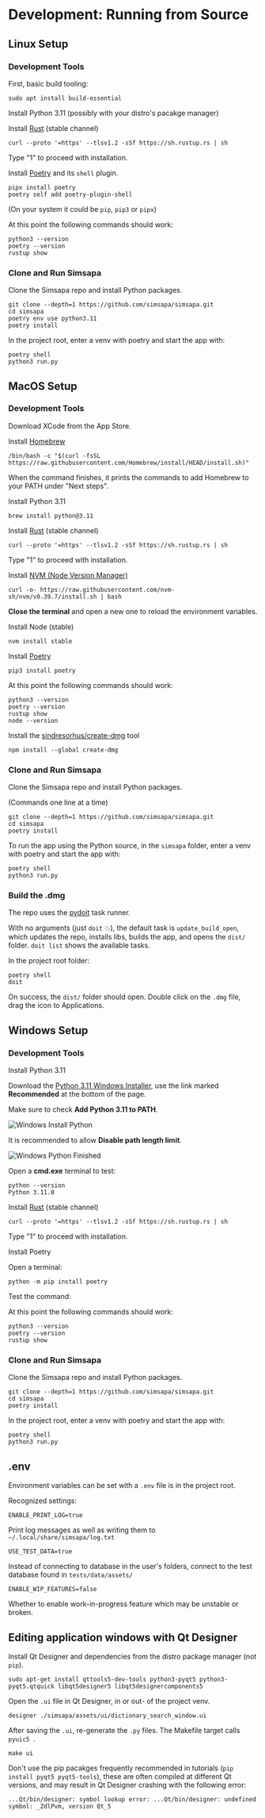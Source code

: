 # Development: Running from Source

## Linux Setup

### Development Tools

First, basic build tooling:

``` shell
sudo apt install build-essential
```

Install Python 3.11 (possibly with your distro's pacakge manager)

Install [Rust](https://www.rust-lang.org/tools/install) (stable channel)

``` shell
curl --proto '=https' --tlsv1.2 -sSf https://sh.rustup.rs | sh
```

Type "1" to proceed with installation.

Install [Poetry](https://python-poetry.org/docs/) and its `shell` plugin.

``` shell
pipx install poetry
poetry self add poetry-plugin-shell
```

(On your system it could be `pip`, `pip3` or `pipx`)

At this point the following commands should work:

``` shell
python3 --version
poetry --version
rustup show
```

### Clone and Run Simsapa

Clone the Simsapa repo and install Python packages.

``` shell
git clone --depth=1 https://github.com/simsapa/simsapa.git
cd simsapa
poetry env use python3.11
poetry install
```

In the project root, enter a venv with poetry and start the app with:

``` shell
poetry shell
python3 run.py
```

## MacOS Setup

### Development Tools

Download XCode from the App Store.

Install [Homebrew](https://brew.sh/)

``` shell
/bin/bash -c "$(curl -fsSL https://raw.githubusercontent.com/Homebrew/install/HEAD/install.sh)"
```

When the command finishes, it prints the commands to add Homebrew to your PATH under "Next steps".

Install Python 3.11


``` shell
brew install python@3.11
```

Install [Rust](https://www.rust-lang.org/tools/install) (stable channel)

``` shell
curl --proto '=https' --tlsv1.2 -sSf https://sh.rustup.rs | sh
```

Type "1" to proceed with installation.

Install [NVM (Node Version Manager)](https://github.com/nvm-sh/nvm)

``` shell
curl -o- https://raw.githubusercontent.com/nvm-sh/nvm/v0.39.7/install.sh | bash
```

**Close the terminal** and open a new one to reload the environment variables.

Install Node (stable)

``` shell
nvm install stable
```

Install [Poetry](https://python-poetry.org/docs/)

``` shell
pip3 install poetry
```

At this point the following commands should work:

``` shell
python3 --version
poetry --version
rustup show
node --version
```

Install the [sindresorhus/create-dmg](https://github.com/sindresorhus/create-dmg) tool

``` shell
npm install --global create-dmg
```

### Clone and Run Simsapa

Clone the Simsapa repo and install Python packages.

(Commands one line at a time)

``` shell
git clone --depth=1 https://github.com/simsapa/simsapa.git
cd simsapa
poetry install
```

To run the app using the Python source, in the `simsapa` folder, enter a venv with poetry and start the app with:

``` shell
poetry shell
python3 run.py
```

### Build the .dmg

The repo uses the [pydoit](https://pydoit.org/) task runner.

With no arguments (just `doit` 💥), the default task is `update_build_open`, which updates the repo, installs libs, builds the app, and opens the `dist/` folder. `doit list` shows the available tasks.

In the project root folder:

``` shell
poetry shell
doit
```

On success, the `dist/` folder should open. Double click on the `.dmg` file, drag the icon to Applications.

## Windows Setup

### Development Tools

Install Python 3.11

Download the [Python 3.11 Windows Installer](https://www.python.org/downloads/release/python-3111/), use the link marked **Recommended** at the bottom of the page.

Make sure to check **Add Python 3.11 to PATH**.

![Windows Install Python](../images/windows-install-python-3-11.png)

It is recommended to allow **Disable path length limit**.

![Windows Python Finished](../images/windows-python-finished.png)

Open a **cmd.exe** terminal to test:

```
python --version
Python 3.11.0
```

Install [Rust](https://www.rust-lang.org/tools/install) (stable channel)

``` shell
curl --proto '=https' --tlsv1.2 -sSf https://sh.rustup.rs | sh
```

Type "1" to proceed with installation.

Install Poetry

Open a terminal:

```
python -m pip install poetry
```

Test the command:

At this point the following commands should work:

``` shell
python3 --version
poetry --version
rustup show
```

### Clone and Run Simsapa

Clone the Simsapa repo and install Python packages.

``` shell
git clone --depth=1 https://github.com/simsapa/simsapa.git
cd simsapa
poetry install
```

In the project root, enter a venv with poetry and start the app with:

``` shell
poetry shell
python3 run.py
```

## .env

Environment variables can be set with a `.env` file is in the project root.

Recognized settings:

```
ENABLE_PRINT_LOG=true
```

Print log messages as well as writing them to `~/.local/share/simsapa/log.txt`

```
USE_TEST_DATA=true
```

Instead of connecting to database in the user's folders, connect to the test
database found in `tests/data/assets/`

```
ENABLE_WIP_FEATURES=false
```

Whether to enable work-in-progress feature which may be unstable or broken.

## Editing application windows with Qt Designer

Install Qt Designer and dependencies from the distro package manager (not `pip`).

``` shell
sudo apt-get install qttools5-dev-tools python3-pyqt5 python3-pyqt5.qtquick libqt5designer5 libqt5designercomponents5
```

Open the `.ui` file in Qt Designer, in or out- of the project venv.

``` shell
designer ./simsapa/assets/ui/dictionary_search_window.ui
```

After saving the `.ui`, re-generate the `.py` files. The Makefile target calls `pyuic5 `.

``` shell
make ui
```

Don't use the pip pacakges frequently recommended in tutorials (`pip install
pyqt5 pyqt5-tools`), these are often compiled at different Qt versions, and may
result in Qt Designer crashing with the following error:

```
...Qt/bin/designer: symbol lookup error: ...Qt/bin/designer: undefined symbol: _ZdlPvm, version Qt_5
```


